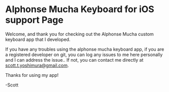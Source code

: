 # Alphonse Mucha Keyboard for iOS support Page
Welcome, and thank you for checking out the Alphonse Mucha custom keyboard app that I developed.

If you have any troubles using the alphonse mucha keyboard app, if you are a registered developer on git, you can log any issues to me here personally and I can address the issue.. If not, you can contact me directly at scott.t.yoshimura@gmail.com.

Thanks for using my app!

-Scott
